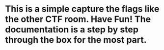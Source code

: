 # This is a simple capture the flags like the other CTF room. Have Fun! The documentation is a step by step through the box for the most part. 
